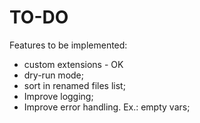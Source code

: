# TO-DO

Features to be implemented:
 - custom extensions - OK
 - dry-run mode;
 - sort in renamed files list;
 - Improve logging;
 - Improve error handling. Ex.: empty vars;

